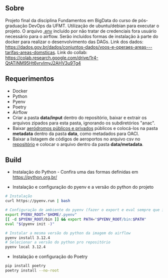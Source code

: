 ## Sobre

Projeto final da disciplina Fundamentos em BigData do curso
de pós-graduação DevOps da UFMT. Utilização de ubuntu/debian para executar o projeto. O arquivo [.env](./.env) incluído por não tratar de credenciais fora usuário necessário para o airflow. Serão incluídos formas de instalação à parte do docker para realizar o desenvolvimento das DAGs. Link dos dados: https://dados.gov.br/dados/conjuntos-dados/voos-e-operaes-areas---tarifas-areas-domsticas. Link do collab: https://colab.research.google.com/drive/1r4-QtATiNM95Ht6vrvImyJ2AHV3u9Tg4

## Requerimentos
- Docker
- Python
- Pyenv
- Poetry
- Airflow
- Criar a pasta **data/input** dentro do repositório, baixar e extrair os arquivos zipados para esta pasta, ignorando os subdiretórios "anac".
- Baixar [aeródromos públicos e privados](https://www.gov.br/anac/pt-br/assuntos/regulados/aerodromos/lista-de-aerodromos-civis-cadastrados) públicos e colocá-los na pasta **metadata** dentro da pasta **data**, como metadados para OACI.
- Baixar a listagem de códigos de aeroportos no arquivo csv no [repositório](https://github.com/ip2location/ip2location-iata-icao) e colocar o arquivo dentro da pasta **data/metadata**.

## Build

- Instalação do Python - Confira  uma das formas definidas em https://python.org.br/

- Instalação e configuração do pyenv e a versão do python do projeto
```sh
# Instalação
curl https://pyenv.run | bash
```

```sh
# Configuração de ambiente do pyenv (fazer o export e eval sempre que inicializar o terminal)
export PYENV_ROOT="$HOME/.pyenv"
[[ -d $PYENV_ROOT/bin ]] && export PATH="$PYENV_ROOT/bin:$PATH"
eval "$(pyenv init -)"
```
```sh
# Instalar a mesma versão do python da imagem do airflow
pyenv install 3.12.4
# Selecionar a versão do python pro repositório
pyenv local 3.12.4
```

- Instalação e configuração do Poetry
```sh
pip install poetry
poetry install --no-root
```